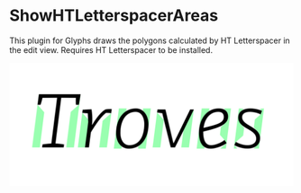 # ShowHTLetterspacerAreas
This plugin for Glyphs draws the polygons calculated by HT Letterspacer in the edit view. Requires HT Letterspacer to be installed.


![Areas are shown in green.](ShowHTLSAreas.png "Show Angled Handles Screenshot")